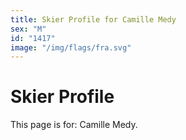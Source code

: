```yaml
---
title: Skier Profile for Camille Medy
sex: "M"
id: "1417"
image: "/img/flags/fra.svg" 
---
```


# Skier Profile

This page is for: Camille Medy.
    